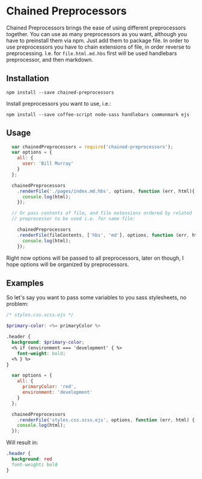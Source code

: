 Chained Preprocessors
=====================

Chained Preprocessors brings the ease of using different preprocessors together.
You can use as many preprocessors as you want, although you have to preinstall
them via npm. Just add them to package file.
In order to use  preprocessors you have to chain extensions of file,
in order reverse to preprocessing. I.e. for `file.html.md.hbs` first
will be used handlebars preprocessor, and then markdown.


Installation
------------

```shell
npm install --save chained-preprocessors
```

Install preprocessors you want to use, i.e.:

```shell
npm install --save coffee-script node-sass handlebars commonmark ejs

```


Usage
-----

```js
  var chainedPreprocessors = require('chained-preprocessors');
  var options = {
    all: {
      user: 'Bill Murray'
    }
  };

  chainedPreprocessors
    .renderFile('./pages/index.md.hbs', options, function (err, html){
      console.log(html);
    });

  // Or pass contents of file, and file extensions ordered by related
  // preprocessor to be used i.e. for same file:

    chainedPreprocessors
    .renderFile(fileContents, ['hbs', 'md'], options, function (err, html) {
      console.log(html);
    });

```

Right now options will be passed to all preprocessors, later on though, I hope
options will be organized by preprocessors.

Examples
--------

So let's say you want to pass some variables to you sass stylesheets, no
problem:

```scss
/* styles.css.scss.ejs */

$primary-color: <%= primaryColor %>

.header {
  background: $primary-color;
  <% if (environment === 'development' { %>
    font-weight: bold;
  <% } %>
}
```

```js
  var options = {
    all: {
      primaryColor: 'red',
      environment: 'development'
    }
  };

  chainedPreprocessors
    .renderFile('styles.css.scss.ejs', options, function (err, html) {
    console.log(html);
  });
```

Will result in:

```css
.header {
  background: red
  font-weight: bold
}
```

